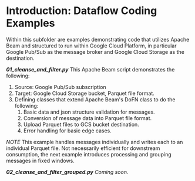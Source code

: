 # Introduction: Dataflow Coding Examples

Within this subfolder are examples demonstrating code that utilizes Apache Beam and structured to run within Google Cloud Platform, in particular Google Pub/Sub as the message broker and Google Cloud Storage as the destination.

_**01_cleanse_and_filter.py**_
This Apache Beam script demonstrates the following:
1. Source: Google Pub/Sub subscription
2. Target: Google Cloud Storage bucket, Parquet file format.
3. Defining classes that extend Apache Beam's DoFN class to do the following:
    1. Basic data and json structure validation for messages.
    2. Conversion of message data into Parquet file format.
    3. Upload Parquet files to GCS bucket destination.
    4. Error handling for basic edge cases.

_NOTE_ This example handles messages individually and writes each to an individual Parquet file.  Not necessarily efficient for downstream consumption, the next example introduces processing and grouping messages in fixed windows.

_**02_cleanse_and_filter_grouped.py**_
_Coming soon._